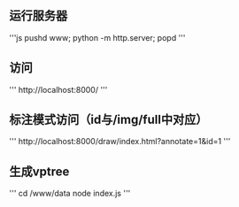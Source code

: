 
## 运行服务器
'''js
pushd www; python -m http.server; popd
'''
## 访问
''' http://localhost:8000/
'''
## 标注模式访问（id与/img/full中对应）
'''
http://localhost:8000/draw/index.html?annotate=1&id=1
'''
## 生成vptree
''' cd /www/data
node index.js
'''
